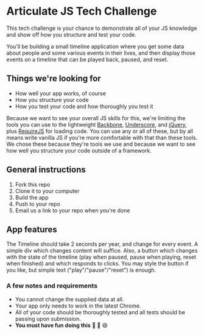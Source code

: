 # Articulate JS Tech Challenge

This tech challenge is your chance to demonstrate all of your JS
knowledge and show off how you structure and test your code.

You'll be building a small timeline application where you get
some data about people and some various events in their lives,
and then display those events on a timeline that can be played
back, paused, and reset.

## Things we're looking for

- How well your app works, of course
- How you structure your code
- How you test your code and how thoroughly you test it

Because we want to see your overall JS skills for this, we're
limiting the tools you can use to the lightweight [Backbone][backbone],
[Underscore][underscore], and [jQuery][jquery], plus [RequireJS][requirejs]
for loading code. You can use any or all of these, but by all means
write vanilla JS if you're more comfortable with that than these
tools. We chose these because they're tools we use and because we
want to see how well you structure your code outside of a framework.

## General instructions

1. Fork this repo
1. Clone it to your computer
1. Build the app
1. Push to your repo
1. Email us a link to your repo when you're done

## App features

The Timeline should take 2 seconds per year, and change for every event.
A simple div which changes content will suffice. Also, a button which
changes with the state of the timeline (play when paused, pause when
playing, reset when finished) and which responds to clicks. You may style
the button if you like, but simple text ("play"/"pause"/"reset") is enough.

### A few notes and requirements

- You cannot change the supplied data at all.
- Your app only needs to work in the latest Chrome.
- All of your code should be thoroughly tested and all tests
  should be passing upon submission.
- **You must have fun doing this** :dancer: :dancers: :smile:

[backbone]:   http://backbonejs.org
[underscore]: http://underscorejs.org
[jquery]:     http://jquery.com
[requirejs]:  http://requirejs.org
